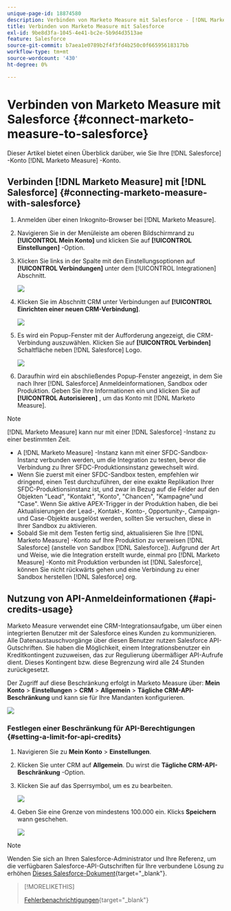 ```yaml
---
unique-page-id: 18874580
description: Verbinden von Marketo Measure mit Salesforce - [!DNL Marketo Measure] - Produktdokumentation
title: Verbinden von Marketo Measure mit Salesforce
exl-id: 9be8d3fa-1045-4e41-bc2e-5b9d4d3513ae
feature: Salesforce
source-git-commit: b7aea1e0789b2f4f3fd4b250c0f66595618317bb
workflow-type: tm+mt
source-wordcount: '430'
ht-degree: 0%

---
```


# Verbinden von Marketo Measure mit Salesforce {#connect-marketo-measure-to-salesforce}

Dieser Artikel bietet einen Überblick darüber, wie Sie Ihre [!DNL Salesforce] -Konto [!DNL Marketo Measure] -Konto.

## Verbinden [!DNL Marketo Measure] mit [!DNL Salesforce] {#connecting-marketo-measure-with-salesforce}

1. Anmelden über einen Inkognito-Browser bei [!DNL Marketo Measure].

1. Navigieren Sie in der Menüleiste am oberen Bildschirmrand zu **[!UICONTROL Mein Konto]** und klicken Sie auf **[!UICONTROL Einstellungen]** -Option.

1. Klicken Sie links in der Spalte mit den Einstellungsoptionen auf **[!UICONTROL Verbindungen]** unter dem [!UICONTROL Integrationen] Abschnitt.

   ![](assets/connect-marketo-measure-to-salesforce-1.png)

1. Klicken Sie im Abschnitt CRM unter Verbindungen auf **[!UICONTROL Einrichten einer neuen CRM-Verbindung]**.

   ![](assets/connect-marketo-measure-to-salesforce-2.png)

1. Es wird ein Popup-Fenster mit der Aufforderung angezeigt, die CRM-Verbindung auszuwählen. Klicken Sie auf **[!UICONTROL Verbinden]** Schaltfläche neben [!DNL Salesforce] Logo.

   ![](assets/connect-marketo-measure-to-salesforce-3.png)

1. Daraufhin wird ein abschließendes Popup-Fenster angezeigt, in dem Sie nach Ihrer [!DNL Salesforce] Anmeldeinformationen, Sandbox oder Produktion. Geben Sie Ihre Informationen ein und klicken Sie auf **[!UICONTROL Autorisieren]** , um das Konto mit [!DNL Marketo Measure].

>[!NOTE]
>
>[!DNL Marketo Measure] kann nur mit einer [!DNL Salesforce] -Instanz zu einer bestimmten Zeit.
>
>* A [!DNL Marketo Measure] -Instanz kann mit einer SFDC-Sandbox-Instanz verbunden werden, um die Integration zu testen, bevor die Verbindung zu Ihrer SFDC-Produktionsinstanz gewechselt wird.
>* Wenn Sie zuerst mit einer SFDC-Sandbox testen, empfehlen wir dringend, einen Test durchzuführen, der eine exakte Replikation Ihrer SFDC-Produktionsinstanz ist, und zwar in Bezug auf die Felder auf den Objekten &quot;Lead&quot;, &quot;Kontakt&quot;, &quot;Konto&quot;, &quot;Chancen&quot;, &quot;Kampagne&quot;und &quot;Case&quot;. Wenn Sie aktive APEX-Trigger in der Produktion haben, die bei Aktualisierungen der Lead-, Kontakt-, Konto-, Opportunity-, Campaign- und Case-Objekte ausgelöst werden, sollten Sie versuchen, diese in Ihrer Sandbox zu aktivieren.
>* Sobald Sie mit dem Testen fertig sind, aktualisieren Sie Ihre [!DNL Marketo Measure] -Konto auf Ihre Produktion zu verweisen [!DNL Salesforce] (anstelle von Sandbox [!DNL Salesforce]). Aufgrund der Art und Weise, wie die Integration erstellt wurde, einmal pro [!DNL Marketo Measure] -Konto mit Produktion verbunden ist [!DNL Salesforce], können Sie nicht rückwärts gehen und eine Verbindung zu einer Sandbox herstellen [!DNL Salesforce] org.

## Nutzung von API-Anmeldeinformationen {#api-credits-usage}

Marketo Measure verwendet eine CRM-Integrationsaufgabe, um über einen integrierten Benutzer mit der Salesforce eines Kunden zu kommunizieren. Alle Datenaustauschvorgänge über diesen Benutzer nutzen Salesforce API-Gutschriften. Sie haben die Möglichkeit, einem Integrationsbenutzer ein Kreditkontingent zuzuweisen, das zur Regulierung übermäßiger API-Aufrufe dient. Dieses Kontingent bzw. diese Begrenzung wird alle 24 Stunden zurückgesetzt.

Der Zugriff auf diese Beschränkung erfolgt in Marketo Measure über: **Mein Konto** > **Einstellungen** > **CRM** > **Allgemein** > **Tägliche CRM-API-Beschränkung** und kann sie für Ihre Mandanten konfigurieren.

![](assets/connect-marketo-measure-to-salesforce-4.png)

### Festlegen einer Beschränkung für API-Berechtigungen {#setting-a-limit-for-api-credits}

1. Navigieren Sie zu **Mein Konto** > **Einstellungen**.

1. Klicken Sie unter CRM auf **Allgemein**. Du wirst die **Tägliche CRM-API-Beschränkung** -Option.

1. Klicken Sie auf das Sperrsymbol, um es zu bearbeiten.

   ![](assets/connect-marketo-measure-to-salesforce-5.png)

1. Geben Sie eine Grenze von mindestens 100.000 ein. Klicks **Speichern** wann geschehen.

   ![](assets/connect-marketo-measure-to-salesforce-6.png)

>[!NOTE]
>
>Wenden Sie sich an Ihren Salesforce-Administrator und Ihre Referenz, um die verfügbaren Salesforce-API-Gutschriften für Ihre verbundene Lösung zu erhöhen [Dieses Salesforce-Dokument](https://developer.salesforce.com/docs/atlas.en-us.salesforce_app_limits_cheatsheet.meta/salesforce_app_limits_cheatsheet/salesforce_app_limits_platform_api.htm){target="_blank"}.

>[!MORELIKETHIS]
>
>[Fehlerbenachrichtigungen](/help/configuration-and-setup/getting-started-with-marketo-measure/error-notifications.md){target="_blank"}
